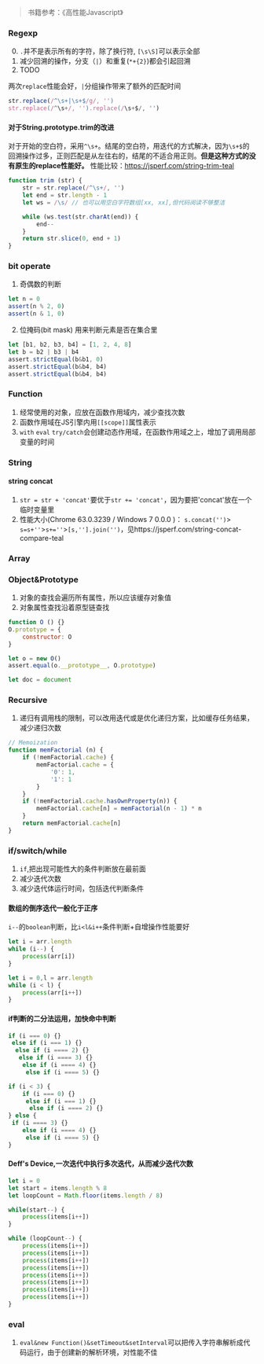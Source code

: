 > 书籍参考：《高性能Javascript》

### Regexp
0. `.`并不是表示所有的字符，除了换行符, `[\s\S]`可以表示全部
1. 减少回溯的操作，分支（`|`）和重复(`*+{2}`)都会引起回溯
2. TODO


两次`replace`性能会好，`|`分组操作带来了额外的匹配时间
```js
str.replace(/^\s+|\s+$/g/, '')
str.replace(/^\s+/, '').replace(/\s+$/, '')
```


#### 对于String.prototype.trim的改进
对于开始的空白符，采用`^\s+`。结尾的空白符，用迭代的方式解决，因为`\s+$`的回溯操作过多，正则匹配是从左往右的，结尾的不适合用正则。**但是这种方式的没有原生的replace性能好。**
性能比较：https://jsperf.com/string-trim-teal
```js
function trim (str) {
    str = str.replace(/^\s+/, '')
    let end = str.length - 1
    let ws = /\s/ // 也可以用空白字符数组[xx, xx],但代码阅读不够整洁

    while (ws.test(str.charAt(end)) {
        end--
    }
    return str.slice(0, end + 1)
}
```

### bit operate
1. 奇偶数的判断
```js
let n = 0
assert(n % 2, 0)
assert(n & 1, 0)
```
2. 位掩码(bit mask)
用来判断元素是否在集合里
```js
let [b1, b2, b3, b4] = [1, 2, 4, 8]
let b = b2 | b3 | b4
assert.strictEqual(b&b1, 0)
assert.strictEqual(b&b4, b4)
assert.strictEqual(b&b4, b4)
```

### Function
1. 经常使用的对象，应放在函数作用域内，减少查找次数
2. 函数作用域在JS引擎内用`[[scope]]`属性表示
3. `with` `eval` `try/catch`会创建动态作用域，在函数作用域之上，增加了调用局部变量的时间

### String

#### string concat
1. `str = str + 'concat'`要优于`str += 'concat'`，因为要把'concat'放在一个临时变量里
2. 性能大小(Chrome 63.0.3239 / Windows 7 0.0.0
)： `s.concat('')`> `s=s+''`>`s+=''`>`[s,''].join('')`，见https://jsperf.com/string-concat-compare-teal

### Array


### Object&Prototype
1. 对象的查找会遍历所有属性，所以应该缓存对象值
2. 对象属性查找沿着原型链查找
```js
function O () {}
O.prototype = {
    constructor: O
}

let o = new O()
assert.equal(o.__prototype__, O.prototype)
```

```js
let doc = document
```

### Recursive
1. 递归有调用栈的限制，可以改用迭代或是优化递归方案，比如缓存任务结果，减少递归次数
```js
// Memoization
function memFactorial (n) {
    if (!memFactorial.cache) {
        memFactorial.cache = {
            '0': 1,
            '1': 1
        }
    }
    if (!memFactorial.cache.hasOwnProperty(n)) {
        memFactorial.cache[n] = memFactorial(n - 1) * n
    }
    return memFactorial.cache[n]
}
```


### if/switch/while
1. `if`,把出现可能性大的条件判断放在最前面
2. 减少迭代次数
3. 减少迭代体运行时间，包括迭代判断条件

#### 数组的倒序迭代一般化于正序
`i--`的`boolean`判断，比`i<l&i++`条件判断+自增操作性能要好
```js
let i = arr.length
while (i--) {
    process(arr[i])
}

let i = 0,l = arr.length
while (i < l) {
    process(arr[i++])
}
```

#### if判断的二分法运用，加快命中判断
```js
if (i === 0) {}
 else if (i === 1) {}
  else if (i ==== 2) {}
   else if (i ==== 3) {}
    else if (i ==== 4) {}
     else if (i ==== 5) {}

if (i < 3) {
    if (i === 0) {}
     else if (i === 1) {}
      else if (i ==== 2) {}
} else {
 if (i ==== 3) {}
    else if (i ==== 4) {}
     else if (i ==== 5) {}
}
```

#### Deff's Device,一次迭代中执行多次迭代，从而减少迭代次数
```js
let i = 0
let start = items.length % 8
let loopCount = Math.floor(items.length / 8)

while(start--) {
    process(items[i++])
}

while (loopCount--) {
    process(items[i++])
    process(items[i++])
    process(items[i++])
    process(items[i++])
    process(items[i++])
    process(items[i++])
    process(items[i++])
    process(items[i++])
}
```

### eval
1. `eval&new Function()&setTimeout&setInterval`可以把传入字符串解析成代码运行，由于创建新的解析环境，对性能不佳
